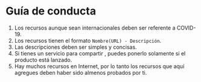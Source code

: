 # Guía de conducta

1. Los recursos aunque sean internacionales deben ser referente a COVID-19.
2. Los recursos tienen el formato `Nombre(URL) - Descripción`.
3. Las descripciones deben ser simples y concisas.
4. Si tienes un servicio para compartir , puedes ponerlo solamente si el producto está lanzado.
5. Hay muchos recursos en Internet, por lo tanto los recursos que aquí agregues deben haber sido almenos probados por ti.

